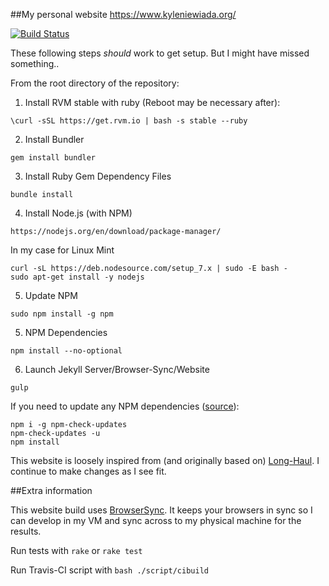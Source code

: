 ##My personal website
https://www.kyleniewiada.org/

[![Build Status](https://travis-ci.org/aav7fl/aav7fl.github.io.svg?branch=master)](https://travis-ci.org/aav7fl/aav7fl.github.io)


These following steps *should* work to get setup. But I might have missed something..

From the root directory of the repository:

1. Install RVM stable with ruby (Reboot may be necessary after):

  `\curl -sSL https://get.rvm.io | bash -s stable --ruby`

2. Install Bundler

  `gem install bundler`

3. Install Ruby Gem Dependency Files

  `bundle install`

4. Install Node.js (with NPM)

  `https://nodejs.org/en/download/package-manager/`

  In my case for Linux Mint
  ```
  curl -sL https://deb.nodesource.com/setup_7.x | sudo -E bash -
  sudo apt-get install -y nodejs
  ```

5. Update NPM

  `sudo npm install -g npm`

5. NPM Dependencies

  `npm install --no-optional`

6. Launch Jekyll Server/Browser-Sync/Website

  `gulp`

If you need to update any NPM dependencies ([source](http://stackoverflow.com/a/22849716/1813592)):
```
npm i -g npm-check-updates
npm-check-updates -u
npm install
```

This website is loosely inspired from (and originally based on) [Long-Haul](https://github.com/brianmaierjr/long-haul). I continue to make changes as I see fit.

##Extra information

This website build uses [BrowserSync](https://browsersync.io/). It keeps your browsers in sync so I can develop in my VM and sync across to my physical machine for the results.

Run tests with `rake` or `rake test`

Run Travis-CI script with `bash ./script/cibuild`
